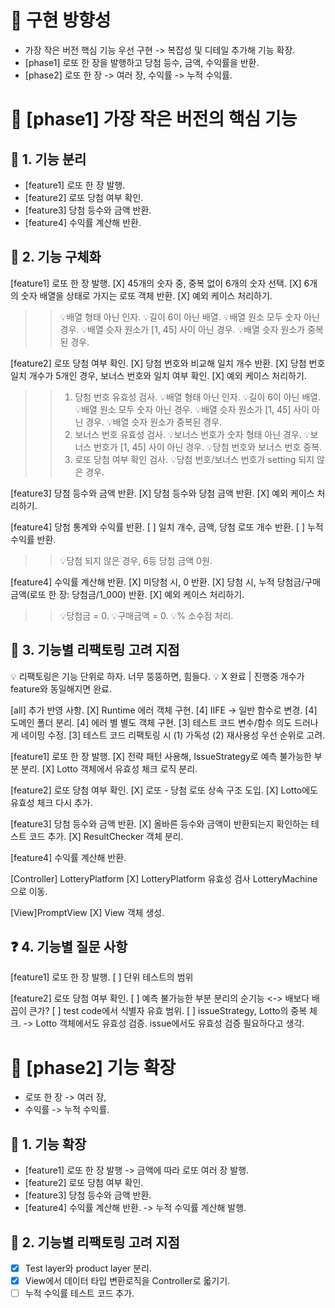 # 📍 구현 방향성

- 가장 작은 버전 핵심 기능 우선 구현 -> 복잡성 및 디테일 추가해 기능 확장.
- [phase1] 로또 한 장을 발행하고 당첨 등수, 금액, 수익률을 반환.
- [phase2] 로또 한 장 -> 여러 장, 수익률 -> 누적 수익률.

# 📍 [phase1] 가장 작은 버전의 핵심 기능

## 🎯 1. 기능 분리

- [feature1] 로또 한 장 발행.
- [feature2] 로또 당첨 여부 확인.
- [feature3] 당첨 등수와 금액 반환.
- [feature4] 수익률 계산해 반환.

## 📝 2. 기능 구체화

[feature1] 로또 한 장 발행.
[X] 45개의 숫자 중, 중복 없이 6개의 숫자 선택.
[X] 6개의 숫자 배열을 상태로 가지는 로또 객체 반환.
[X] 예외 케이스 처리하기.

> > 💡배열 형태 아닌 인자.
> > 💡길이 6이 아닌 배열.
> > 💡배열 원소 모두 숫자 아닌 경우.
> > 💡배열 슷자 원소가 [1, 45] 사이 아닌 경우.
> > 💡배열 슷자 원소가 중복된 경우.

[feature2] 로또 당첨 여부 확인.
[X] 당첨 번호와 비교해 일치 개수 반환.
[X] 당첨 번호 일치 개수가 5개인 경우, 보너스 번호와 일치 여부 확인.
[X] 예외 케이스 처리하기.

> > 1.  당첨 번호 유효성 검사.
> >     💡배열 형태 아닌 인자.
> >     💡길이 6이 아닌 배열.
> >     💡배열 원소 모두 숫자 아닌 경우.
> >     💡배열 슷자 원소가 [1, 45] 사이 아닌 경우.
> >     💡배열 슷자 원소가 중복된 경우.
> > 2.  보너스 번호 유효성 검사.
> >     💡보너스 번호가 숫자 형태 아닌 경우.
> >     💡보너스 번호가 [1, 45] 사이 아닌 경우.
> >     💡당첨 번호와 보너스 번호 중복.
> > 3.  로또 당첨 여부 확인 검사.
> >     💡당첨 번호/보너스 번호가 setting 되지 않은 경우.

[feature3] 당첨 등수와 금액 반환.
[X] 당첨 등수와 당첨 금액 반환.
[X] 예외 케이스 처리하기.

[feature4] 당첨 통계와 수익률 반환.
[ ] 일치 개수, 금액, 당첨 로또 개수 반환.
[ ] 누적 수익률 반환.

> > 💡당첨 되지 않은 경우, 6등 당첨 금액 0원.

[feature4] 수익률 계산해 반환.
[X] 미당첨 시, 0 반환.
[X] 당첨 시, 누적 당첨금/구매금액(로또 한 장: 당첨금/1_000) 반환.
[X] 예외 케이스 처리하기.

> > 💡당첨금 = 0.
> > 💡구매금액 = 0.
> > 💡% 소수점 처리.

## 🔧 3. 기능별 리팩토링 고려 지점

💡 리팩토링은 기능 단위로 하자. 너무 뚱뚱하면, 힘들다.
💡 X 완료 | 진행중 개수가 feature와 동일해지면 완료.

[all] 추가 반영 사항.
[X] Runtime 에러 객체 구현.
[4] IIFE -> 일반 함수로 변경.
[4] 도메인 폴더 분리.
[4] 에러 별 별도 객체 구현.
[3] 테스트 코드 변수/함수 의도 드러나게 네이밍 수정.
[3] 테스트 코드 리팩토링 시 (1) 가독성 (2) 재사용성 우선 순위로 고려.

[feature1] 로또 한 장 발행.
[X] 전략 패턴 사용해, IssueStrategy로 예측 불가능한 부분 분리.
[X] Lotto 객체에서 유효성 체크 로직 분리.

[feature2] 로또 당첨 여부 확인.
[X] 로또 - 당첨 로또 상속 구조 도입.
[X] Lotto에도 유효성 체크 다시 추가.

[feature3] 당첨 등수와 금액 반환.
[X] 올바른 등수와 금액이 반환되는지 확인하는 테스트 코드 추가.
[X] ResultChecker 객체 분리.

[feature4] 수익률 계산해 반환.

[Controller] LotteryPlatform
[X] LotteryPlatform 유효성 검사 LotteryMachine으로 이동.

[View]PromptView
[X] View 객체 생성.

## ❓ 4. 기능별 질문 사항

[feature1] 로또 한 장 발행.
[ ] 단위 테스트의 범위

[feature2] 로또 당첨 여부 확인.
[ ] 예측 불가능한 부분 분리의 순기능 <-> 배보다 배꼽이 큰가?
[ ] test code에서 식별자 유효 범위.
[ ] issueStrategy, Lotto의 중복 체크. -> Lotto 객체에서도 유효성 검증. issue에서도 유효성 검증 필요하다고 생각.

# 📍 [phase2] 기능 확장

- 로또 한 장 -> 여러 장,
- 수익률 -> 누적 수익률.

## 🎯 1. 기능 확장

- [feature1] 로또 한 장 발행 -> 금액에 따라 로또 여러 장 발행.
- [feature2] 로또 당첨 여부 확인.
- [feature3] 당첨 등수와 금액 반환.
- [feature4] 수익률 계산해 반환. -> 누적 수익률 계산해 발행.

## 🔧 2. 기능별 리팩토링 고려 지점

- [x] Test layer와 product layer 분리.
- [x] View에서 데이터 타입 변환로직을 Controller로 옯기기.
- [ ] 누적 수익률 테스트 코드 추가.
